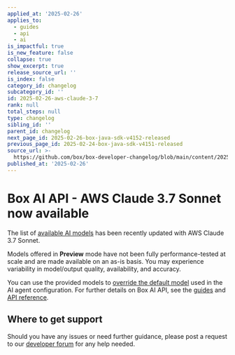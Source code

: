 ```yaml
---
applied_at: '2025-02-26'
applies_to:
  - guides
  - api
  - ai
is_impactful: true
is_new_feature: false
collapse: true
show_excerpt: true
release_source_url: ''
is_index: false
category_id: changelog
subcategory_id: ''
id: 2025-02-26-aws-claude-3-7
rank: null
total_steps: null
type: changelog
sibling_id: ''
parent_id: changelog
next_page_id: 2025-02-26-box-java-sdk-v4152-released
previous_page_id: 2025-02-24-box-java-sdk-v4151-released
source_url: >-
  https://github.com/box/box-developer-changelog/blob/main/content/2025/02-26-aws-claude-3-7.md
published_at: '2025-02-26'
---
```

# Box AI API - AWS Claude 3.7 Sonnet now available

The list of [available AI models][1] has been recently updated with AWS Claude 3.7 Sonnet.

Models offered in **Preview** mode have not been fully performance-tested at scale and are made available on an as-is basis. You may experience variability in model/output quality, availability, and accuracy.

You can use the provided models to [override the default model][1] used in the AI agent configuration.
For further details on Box AI API, see the [guides][2] and [API reference][3].

<!-- more -->


## Where to get support

Should you have any issues or need further guidance, please post a request to our [developer forum][4] for any help needed.

[1]: https://developer.box.com/guides/box-ai/supported-models/
[2]: https://developer.box.com/guides/box-ai
[3]: https://developer.box.com/reference/post-ai-ask/
[4]: https://forum.box.com/